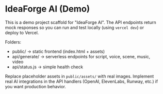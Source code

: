 # IdeaForge AI (Demo)

This is a demo project scaffold for "IdeaForge AI". The API endpoints return mock responses so you can run and test locally (using `vercel dev`) or deploy to Vercel.

Folders:
- public/       -> static frontend (index.html + assets)
- api/generate/ -> serverless endpoints for script, voice, scene, music, video
- api/status.js -> simple health check

Replace placeholder assets in `public/assets/` with real images. Implement real AI integrations in the API handlers (OpenAI, ElevenLabs, Runway, etc.) if you want production behavior.
